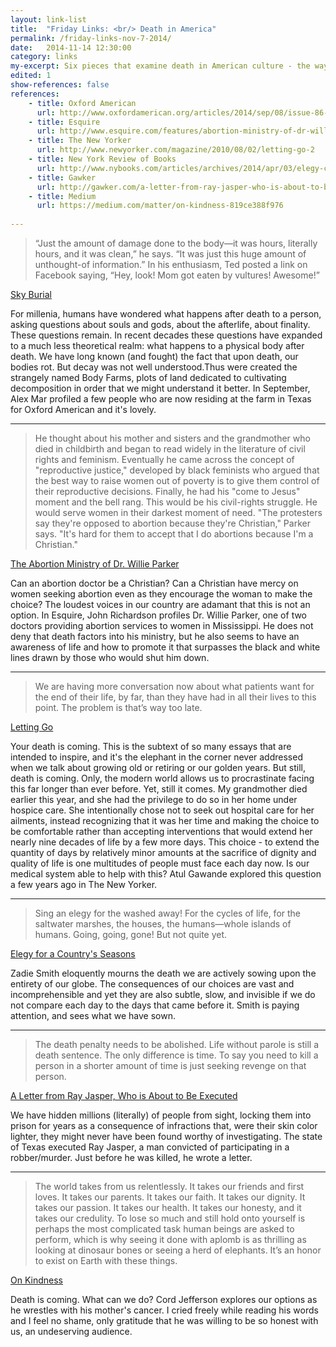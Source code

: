 ```yaml
---
layout: link-list
title:  "Friday Links: <br/> Death in America"
permalink: /friday-links-nov-7-2014/
date:   2014-11-14 12:30:00
category: links
my-excerpt: Six pieces that examine death in American culture - the ways we fear it, embrace it, and our ongoing struggles with its inevitability.
edited: 1
show-references: false
references:
    - title: Oxford American
      url: http://www.oxfordamerican.org/articles/2014/sep/08/issue-86-sky-burial/
    - title: Esquire
      url: http://www.esquire.com/features/abortion-ministry-of-dr-willie-parker-0914
    - title: The New Yorker
      url: http://www.newyorker.com/magazine/2010/08/02/letting-go-2
    - title: New York Review of Books
      url: http://www.nybooks.com/articles/archives/2014/apr/03/elegy-countrys-seasons/
    - title: Gawker
      url: http://gawker.com/a-letter-from-ray-jasper-who-is-about-to-be-executed-1536073598
    - title: Medium
      url: https://medium.com/matter/on-kindness-819ce388f976
    
---
```


> “Just the amount of damage done to the body—it was hours, literally hours, and it was clean,” he says. “It was just this huge amount of unthought-of information.” In his enthusiasm, Ted posted a link on Facebook saying, “Hey, look! Mom got eaten by vultures! Awesome!”

[Sky Burial](http://www.oxfordamerican.org/articles/2014/sep/08/issue-86-sky-burial/)

For millenia, humans have wondered what happens after death to a person, asking questions about souls and gods, about the afterlife, about finality. These questions remain. In recent decades these questions have expanded to a much less theoretical realm: what happens to a physical body after death. We have long known (and fought) the fact that upon death, our bodies rot. But decay was not well understood.Thus were created the strangely named Body Farms, plots of land dedicated to cultivating decomposition in order that we might understand it better. In September, Alex Mar profiled a few people who are now residing at the farm in Texas for Oxford American and it's lovely. 

<hr/>

> He thought about his mother and sisters and the grandmother who died in childbirth and began to read widely in the literature of civil rights and feminism. Eventually he came across the concept of "reproductive justice," developed by black feminists who argued that the best way to raise women out of poverty is to give them control of their reproductive decisions. Finally, he had his "come to Jesus" moment and the bell rang. This would be his civil-rights struggle. He would serve women in their darkest moment of need. "The protesters say they're opposed to abortion because they're Christian," Parker says. "It's hard for them to accept that I do abortions because I'm a Christian." 
 
[The Abortion Ministry of Dr. Willie Parker](http://www.esquire.com/features/abortion-ministry-of-dr-willie-parker-0914)

Can an abortion doctor be a Christian? Can a Christian have mercy on women seeking abortion even as they encourage the woman to make the choice? The loudest voices in our country are adamant that this is not an option. In Esquire, John Richardson profiles Dr. Willie Parker, one of two doctors providing abortion services to women in Mississippi. He does not deny that death factors into his ministry, but he also seems to have an awareness of life and how to promote it that surpasses the black and white lines drawn by those who would shut him down. 

<hr/>

>  We are having more conversation now about what patients want for the end of their life, by far, than they have had in all their lives to this point. The problem is that’s way too late.

[Letting Go](http://www.newyorker.com/magazine/2010/08/02/letting-go-2)

Your death is coming. This is the subtext of so many essays that are intended to inspire, and it's the elephant in the corner never addressed when we talk about growing old or retiring or our golden years. But still, death is coming. Only, the modern world allows us to procrastinate facing this far longer than ever before. Yet, still it comes. My grandmother died earlier this year, and she had the privilege to do so in her home under hospice care. She intentionally chose not to seek out hospital care for her ailments, instead recognizing that it was her time and making the choice to be comfortable rather than accepting interventions that would extend her nearly nine decades of life by a few more days. This choice - to extend the quantity of days by relatively minor amounts at the sacrifice of dignity and quality of life is one multitudes of people must face each day now. Is our medical system able to help with this? Atul Gawande explored this question a few years ago in The New Yorker. 

<hr/>

> Sing an elegy for the washed away! For the cycles of life, for the saltwater marshes, the houses, the humans—whole islands of humans. Going, going, gone! But not quite yet. 

[Elegy for a Country's Seasons](http://www.nybooks.com/articles/archives/2014/apr/03/elegy-countrys-seasons/)

Zadie Smith eloquently mourns the death we are actively sowing upon the entirety of our globe. The consequences of our choices are vast and incomprehensible and yet they are also subtle, slow, and invisible if we do not compare each day to the days that came before it. Smith is paying attention, and sees what we have sown.

<hr/>

>  The death penalty needs to be abolished. Life without parole is still a death sentence. The only difference is time. To say you need to kill a person in a shorter amount of time is just seeking revenge on that person.

[A Letter from Ray Jasper, Who is About to Be Executed](http://gawker.com/a-letter-from-ray-jasper-who-is-about-to-be-executed-1536073598)

We have hidden millions (literally) of people from sight, locking them into prison for years as a consequence of infractions that, were their skin color lighter, they might never have been found worthy of investigating. The state of Texas executed Ray Jasper, a man convicted of participating in a robber/murder. Just before he was killed, he wrote a letter.

<hr/>

>  The world takes from us relentlessly. It takes our friends and first loves. It takes our parents. It takes our faith. It takes our dignity. It takes our passion. It takes our health. It takes our honesty, and it takes our credulity. To lose so much and still hold onto yourself is perhaps the most complicated task human beings are asked to perform, which is why seeing it done with aplomb is as thrilling as looking at dinosaur bones or seeing a herd of elephants. It’s an honor to exist on Earth with these things.

[On Kindness](https://medium.com/matter/on-kindness-819ce388f976)

Death is coming. What can we do? Cord Jefferson explores our options as he wrestles with his mother's cancer. I cried freely while reading his words and I feel no shame, only gratitude that he was willing to be so honest with us, an undeserving audience. 
